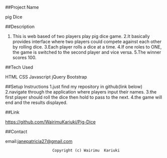 ##Project Name

pig Dice 

##Description

1. This is web based of two players play pig dice game.
2.It basically provides interface where two players could compete against  each other by rolling dice.
3.Each player rolls a dice at a time.
4.If one roles to ONE, the game is switched to the second player and vice versa.
5.The winner scores 100.

##Tech Used


HTML
CSS
Javascript 
jQuery
Bootstrap

##Setup Instructions
1.just find my repository in github(link below)
2.navigate through the application where players input their names.
3.the first player should roll the dice then hold to pass to the next.
4.the game will end and the results displayed.

##Link

https://github.com/WairimuKariuki/Pig-Dice

##Contact

email:janepatricia27@gmail.com

                         Copyright (c) Wairimu  Kariuki
